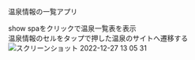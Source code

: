 温泉情報の一覧アプリ  

show spaをクリックで温泉一覧表を表示  
温泉情報のセルをタップで押した温泉のサイトへ遷移する  
![スクリーンショット 2022-12-27 13 05 31](https://user-images.githubusercontent.com/115960887/209609363-dfd96a8f-da27-43bf-9012-e857ff2f7798.png)
